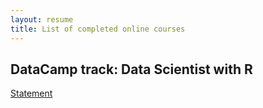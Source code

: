 ```yaml
---
layout: resume
title: List of completed online courses
---
```



## DataCamp track: Data Scientist with R

[Statement](/datacamp/DCdatascientistR.pdf)



